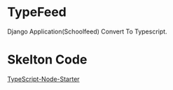 # TypeFeed

Django Application(Schoolfeed) Convert To Typescript.


# Skelton Code
[TypeScript-Node-Starter](https://github.com/Microsoft/TypeScript-Node-Starter)
